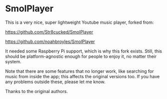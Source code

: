 # SmolPlayer
This is a very nice, super lightweight Youtube music player, forked from:

https://github.com/Str8cucked/SmolPlayer

https://github.com/noahbroyles/SmolPlayer

It needed some Raspberry Pi support, which is why this fork exists. Still, this should be platform-agnostic enough for people to enjoy it, no matter their system.

Note that there are some features that no longer work, like searching for music from inside the app; this affects the original versions too.
If you have any problems outside these, please let me know.

Thanks to the original authors.
